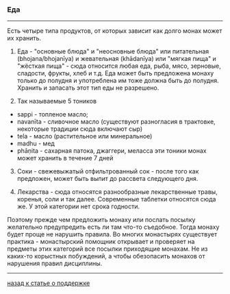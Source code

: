 ### **Еда**

--------------
Есть четыре типа продуктов, от которых зависит как долго монах может их хранить.

1) Еда - "основные блюда" и "неосновные блюда" или питательная (bhojana/bhojanīya) и жевательная (khādanīya) или "мягкая пища" и "жёсткая пища" - сюда относится любая еда, рыба, мясо, зерновые, сладости, фрукты, хлеб и т.д. Еда может быть предложена монаху только до полудня и употреблена им тоже должна быть до полудня. Хранить и запасать этот тип еды не разрешено.

2) Так называемые 5 тоников
- sappi - топленое масло; 
- navanīta -  сливочное масло (существуют разногласия в трактовке, некоторые традиции сюда включают сыр)
- tela - масло (растительное или минеральное)
- madhu - мед 
- phāṇita - сахарная патока, джаггери, меласса
эти тоники монах может хранить в течение 7 дней

3) Соки - свежевыжатый отфильтрованный сок - после того как предложен, может быть выпит до рассвета следующего дня.

4) Лекарства - сюда относятся разнообразные лекарственные травы, коренья, соли и так далее. Современные таблетки относятся сюда же. У этой категории нет срока годности.

Поэтому прежде чем предложить монаху или послать посылку желательно предупредить есть ли там что-то съедобное. Тогда монаху будет проще не нарушить правила. Во многих монастырях существует практика - монастырский помощник открывает и проверяет на предметы этих категорий все посылки приходящие монахам. Не из каких-то корыстных побуждений, а чтобы обезопасить монахов от нарушения правил дисциплины.

--------------

[назад к статье о поддержке](https://devamitta.github.io/notes/dana.html)